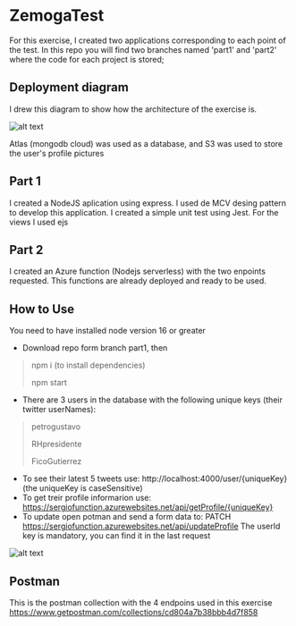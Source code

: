 # ZemogaTest
For this exercise, I created two applications corresponding to each point of the test. In this repo you will find two branches named 'part1' and 'part2' where the code for each project is stored;

## Deployment diagram
I drew this diagram to show how the architecture of the exercise is.

![alt text](https://twitterbucketsergio.s3.amazonaws.com/Blank+diagram+(1).png)

Atlas (mongodb cloud) was used as a database, and S3 was used to store the user's profile pictures

## Part 1 
I created a NodeJS aplication using express. I used de MCV desing pattern to develop this application. I created a simple unit test using Jest. For the views I used ejs

## Part 2
I created an Azure function (Nodejs serverless) with the two enpoints requested. This functions are already deployed and ready to be used.


## How to Use
You need to have installed node version 16 or greater

- Download repo form branch part1, then 

> npm i (to install dependencies)
> 
> npm start

- There are 3 users in the database with the following unique keys (their twitter userNames):
> petrogustavo
> 
> RHpresidente
> 
> FicoGutierrez
- To see their latest 5 tweets use: http://localhost:4000/user/{uniqueKey}   (the uniqueKey is caseSensitive)
- To get treir profile informarion use: https://sergiofunction.azurewebsites.net/api/getProfile/{uniqueKey}
- To update open potman and send a form data to: PATCH https://sergiofunction.azurewebsites.net/api/updateProfile The userId key is mandatory, you can find it in the last request

![alt text](https://twitterbucketsergio.s3.amazonaws.com/Screenshot+2022-06-12+234953.png)

## Postman
This is the postman collection with the 4 endpoins used in this exercise https://www.getpostman.com/collections/cd804a7b38bbb4d7f858
